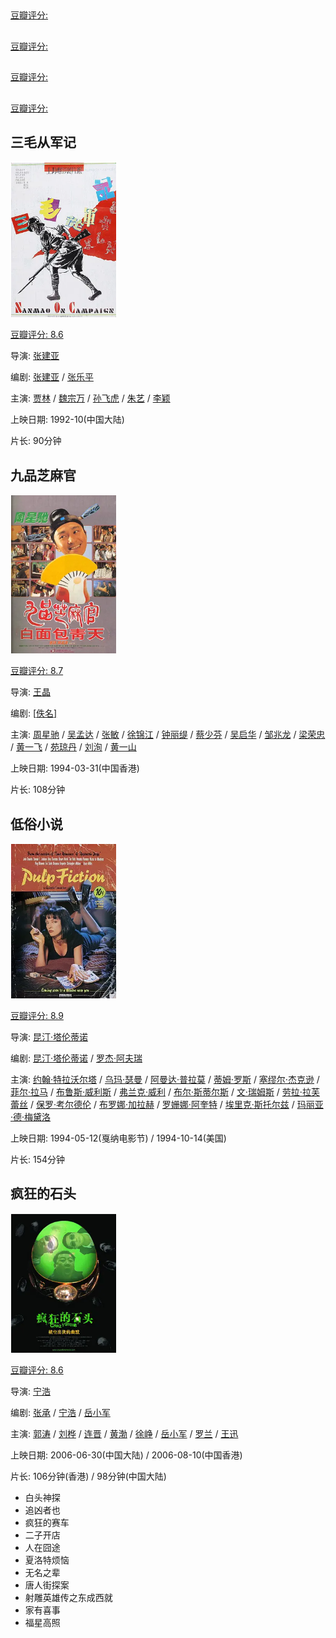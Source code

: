 ## 

[豆瓣评分: ]()

## 

[豆瓣评分: ]()

## 

[豆瓣评分: ]()

## 

[豆瓣评分: ]()



## 三毛从军记

![image-20240803104034065](xiju/image-20240803104034065.png)

[豆瓣评分: 8.6](https://movie.douban.com/subject/2132220/)

导演: [张建亚](https://www.douban.com/personage/27487386/)

编剧: [张建亚](https://www.douban.com/personage/27487386/) / [张乐平](https://movie.douban.com/subject_search?search_text=张乐平)

主演: [贾林](https://www.douban.com/personage/27547564/) / [魏宗万](https://www.douban.com/personage/27487385/) / [孙飞虎](https://www.douban.com/personage/27526926/) / [朱艺](https://movie.douban.com/subject_search?search_text=朱艺) / [李颖](https://www.douban.com/personage/27502888/)

上映日期: 1992-10(中国大陆)

片长: 90分钟

## 九品芝麻官

![image-20240512101940431](./xiju/image-20240512101940431.png)

[豆瓣评分: 8.7](https://movie.douban.com/subject/1297518/)

导演: [王晶](https://movie.douban.com/celebrity/1274331/)

编剧: [[佚名\]](https://movie.douban.com/celebrity/1497844/)

主演: [周星驰](https://movie.douban.com/celebrity/1048026/) / [吴孟达](https://movie.douban.com/celebrity/1016771/) / [张敏](https://movie.douban.com/celebrity/1005297/) / [徐锦江](https://movie.douban.com/celebrity/1028828/) / [钟丽缇](https://movie.douban.com/celebrity/1050179/) / [蔡少芬](https://movie.douban.com/celebrity/1050946/) / [吴启华](https://movie.douban.com/celebrity/1274420/) / [邹兆龙](https://movie.douban.com/celebrity/1022821/) / [梁荣忠](https://movie.douban.com/celebrity/1315034/) / [黄一飞](https://movie.douban.com/celebrity/1301215/) / [苑琼丹](https://movie.douban.com/celebrity/1274445/) / [刘洵](https://movie.douban.com/celebrity/1274304/) / [黄一山](https://movie.douban.com/celebrity/1315440/)

上映日期: 1994-03-31(中国香港)

片长: 108分钟

## 低俗小说

![image-20240916180131936](xiju/image-20240916180131936.png)

[豆瓣评分: 8.9](https://movie.douban.com/subject/1291832/)

导演: [昆汀·塔伦蒂诺](https://www.douban.com/personage/27260212/)

编剧: [昆汀·塔伦蒂诺](https://www.douban.com/personage/27260212/) / [罗杰·阿夫瑞](https://www.douban.com/personage/27255663/)

主演: [约翰·特拉沃尔塔](https://www.douban.com/personage/27260194/) / [乌玛·瑟曼](https://www.douban.com/personage/27236962/) / [阿曼达·普拉莫](https://www.douban.com/personage/27205840/) / [蒂姆·罗斯](https://www.douban.com/personage/27230908/) / [塞缪尔·杰克逊](https://www.douban.com/personage/27260176/) / [菲尔·拉马](https://www.douban.com/personage/27212727/) / [布鲁斯·威利斯](https://www.douban.com/personage/27216200/) / [弗兰克·威利](https://www.douban.com/personage/27216337/) / [布尔·斯蒂尔斯](https://www.douban.com/personage/27237492/) / [文·瑞姆斯](https://www.douban.com/personage/27253890/) / [劳拉·拉芙蕾丝](https://www.douban.com/personage/27583912/) / [保罗·考尔德伦](https://www.douban.com/personage/27583911/) / [布罗娜·加拉赫](https://www.douban.com/personage/27512697/) / [罗姗娜·阿奎特](https://www.douban.com/personage/27230942/) / [埃里克·斯托尔兹](https://www.douban.com/personage/27233551/) / [玛丽亚·德·梅黛洛](https://www.douban.com/personage/27231031/)

上映日期: 1994-05-12(戛纳电影节) / 1994-10-14(美国)

片长: 154分钟

## 疯狂的石头

![image-20240512101852268](./xiju/image-20240512101852268.png)

[豆瓣评分: 8.6](https://movie.douban.com/subject/1862151/)

导演: [宁浩](https://movie.douban.com/celebrity/1274265/)

编剧: [张承](https://movie.douban.com/celebrity/1314395/) / [宁浩](https://movie.douban.com/celebrity/1274265/) / [岳小军](https://movie.douban.com/celebrity/1310743/)

主演: [郭涛](https://movie.douban.com/celebrity/1274274/) / [刘桦](https://movie.douban.com/celebrity/1274276/) / [连晋](https://movie.douban.com/celebrity/1313010/) / [黄渤](https://movie.douban.com/celebrity/1274242/) / [徐峥](https://movie.douban.com/celebrity/1274297/) / [岳小军](https://movie.douban.com/celebrity/1310743/) / [罗兰](https://movie.douban.com/celebrity/1351481/) / [王迅](https://movie.douban.com/celebrity/1317139/)

上映日期: 2006-06-30(中国大陆) / 2006-08-10(中国香港)

片长: 106分钟(香港) / 98分钟(中国大陆)



- 白头神探
- 追凶者也
- 疯狂的赛车
- 二子开店
- 人在囧途
- 夏洛特烦恼
- 无名之辈
- 唐人街探案
- 射雕英雄传之东成西就
- 家有喜事
- 福星高照